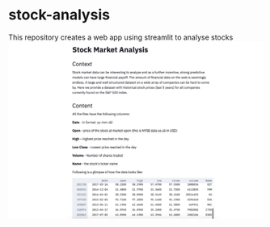 # stock-analysis
This repository creates a web app using streamlit to analyse stocks
<img src='img.png'>
